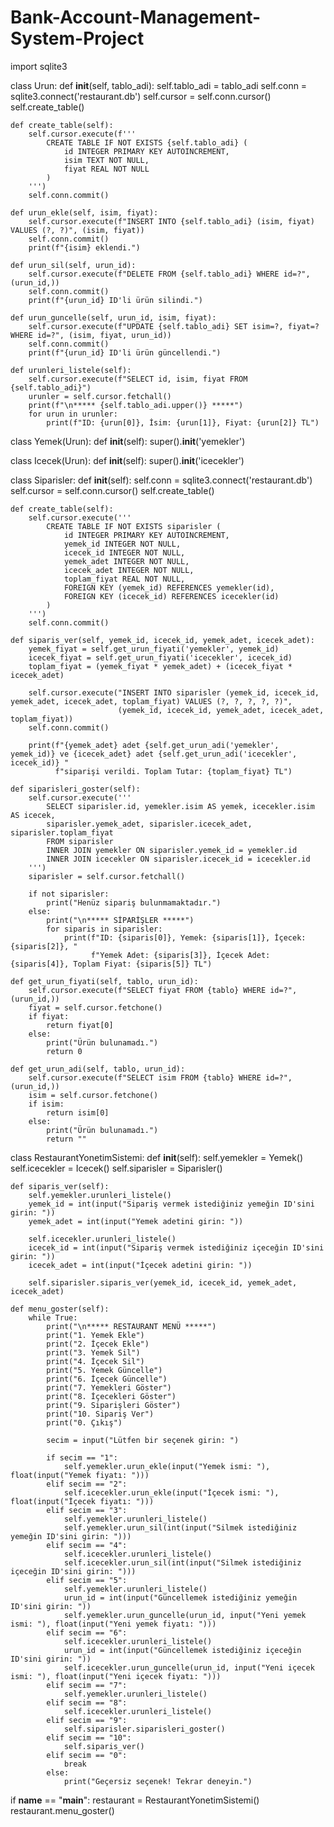 # Bank-Account-Management-System-Project

import sqlite3

class Urun:
    def __init__(self, tablo_adi):
        self.tablo_adi = tablo_adi
        self.conn = sqlite3.connect('restaurant.db')
        self.cursor = self.conn.cursor()
        self.create_table()

    def create_table(self):
        self.cursor.execute(f'''
            CREATE TABLE IF NOT EXISTS {self.tablo_adi} (
                id INTEGER PRIMARY KEY AUTOINCREMENT,
                isim TEXT NOT NULL,
                fiyat REAL NOT NULL
            )
        ''')
        self.conn.commit()

    def urun_ekle(self, isim, fiyat):
        self.cursor.execute(f"INSERT INTO {self.tablo_adi} (isim, fiyat) VALUES (?, ?)", (isim, fiyat))
        self.conn.commit()
        print(f"{isim} eklendi.")

    def urun_sil(self, urun_id):
        self.cursor.execute(f"DELETE FROM {self.tablo_adi} WHERE id=?", (urun_id,))
        self.conn.commit()
        print(f"{urun_id} ID'li ürün silindi.")

    def urun_guncelle(self, urun_id, isim, fiyat):
        self.cursor.execute(f"UPDATE {self.tablo_adi} SET isim=?, fiyat=? WHERE id=?", (isim, fiyat, urun_id))
        self.conn.commit()
        print(f"{urun_id} ID'li ürün güncellendi.")

    def urunleri_listele(self):
        self.cursor.execute(f"SELECT id, isim, fiyat FROM {self.tablo_adi}")
        urunler = self.cursor.fetchall()
        print(f"\n***** {self.tablo_adi.upper()} *****")
        for urun in urunler:
            print(f"ID: {urun[0]}, İsim: {urun[1]}, Fiyat: {urun[2]} TL")


class Yemek(Urun):
    def __init__(self):
        super().__init__('yemekler')


class Icecek(Urun):
    def __init__(self):
        super().__init__('icecekler')


class Siparisler:
    def __init__(self):
        self.conn = sqlite3.connect('restaurant.db')
        self.cursor = self.conn.cursor()
        self.create_table()

    def create_table(self):
        self.cursor.execute('''
            CREATE TABLE IF NOT EXISTS siparisler (
                id INTEGER PRIMARY KEY AUTOINCREMENT,
                yemek_id INTEGER NOT NULL,
                icecek_id INTEGER NOT NULL,
                yemek_adet INTEGER NOT NULL,
                icecek_adet INTEGER NOT NULL,
                toplam_fiyat REAL NOT NULL,
                FOREIGN KEY (yemek_id) REFERENCES yemekler(id),
                FOREIGN KEY (icecek_id) REFERENCES icecekler(id)
            )
        ''')
        self.conn.commit()

    def siparis_ver(self, yemek_id, icecek_id, yemek_adet, icecek_adet):
        yemek_fiyat = self.get_urun_fiyati('yemekler', yemek_id)
        icecek_fiyat = self.get_urun_fiyati('icecekler', icecek_id)
        toplam_fiyat = (yemek_fiyat * yemek_adet) + (icecek_fiyat * icecek_adet)

        self.cursor.execute("INSERT INTO siparisler (yemek_id, icecek_id, yemek_adet, icecek_adet, toplam_fiyat) VALUES (?, ?, ?, ?, ?)",
                            (yemek_id, icecek_id, yemek_adet, icecek_adet, toplam_fiyat))
        self.conn.commit()

        print(f"{yemek_adet} adet {self.get_urun_adi('yemekler', yemek_id)} ve {icecek_adet} adet {self.get_urun_adi('icecekler', icecek_id)} "
              f"siparişi verildi. Toplam Tutar: {toplam_fiyat} TL")

    def siparisleri_goster(self):
        self.cursor.execute('''
            SELECT siparisler.id, yemekler.isim AS yemek, icecekler.isim AS icecek, 
            siparisler.yemek_adet, siparisler.icecek_adet, siparisler.toplam_fiyat
            FROM siparisler
            INNER JOIN yemekler ON siparisler.yemek_id = yemekler.id
            INNER JOIN icecekler ON siparisler.icecek_id = icecekler.id
        ''')
        siparisler = self.cursor.fetchall()

        if not siparisler:
            print("Henüz sipariş bulunmamaktadır.")
        else:
            print("\n***** SİPARİŞLER *****")
            for siparis in siparisler:
                print(f"ID: {siparis[0]}, Yemek: {siparis[1]}, İçecek: {siparis[2]}, "
                      f"Yemek Adet: {siparis[3]}, İçecek Adet: {siparis[4]}, Toplam Fiyat: {siparis[5]} TL")

    def get_urun_fiyati(self, tablo, urun_id):
        self.cursor.execute(f"SELECT fiyat FROM {tablo} WHERE id=?", (urun_id,))
        fiyat = self.cursor.fetchone()
        if fiyat:
            return fiyat[0]
        else:
            print("Ürün bulunamadı.")
            return 0

    def get_urun_adi(self, tablo, urun_id):
        self.cursor.execute(f"SELECT isim FROM {tablo} WHERE id=?", (urun_id,))
        isim = self.cursor.fetchone()
        if isim:
            return isim[0]
        else:
            print("Ürün bulunamadı.")
            return ""


class RestaurantYonetimSistemi:
    def __init__(self):
        self.yemekler = Yemek()
        self.icecekler = Icecek()
        self.siparisler = Siparisler()
        
    def siparis_ver(self):
        self.yemekler.urunleri_listele()
        yemek_id = int(input("Sipariş vermek istediğiniz yemeğin ID'sini girin: "))
        yemek_adet = int(input("Yemek adetini girin: "))

        self.icecekler.urunleri_listele()
        icecek_id = int(input("Sipariş vermek istediğiniz içeceğin ID'sini girin: "))
        icecek_adet = int(input("İçecek adetini girin: "))

        self.siparisler.siparis_ver(yemek_id, icecek_id, yemek_adet, icecek_adet)

    def menu_goster(self):
        while True:
            print("\n***** RESTAURANT MENÜ *****")
            print("1. Yemek Ekle")
            print("2. İçecek Ekle")
            print("3. Yemek Sil")
            print("4. İçecek Sil")
            print("5. Yemek Güncelle")
            print("6. İçecek Güncelle")
            print("7. Yemekleri Göster")
            print("8. İçecekleri Göster")
            print("9. Siparişleri Göster")
            print("10. Sipariş Ver")
            print("0. Çıkış")

            secim = input("Lütfen bir seçenek girin: ")

            if secim == "1":
                self.yemekler.urun_ekle(input("Yemek ismi: "), float(input("Yemek fiyatı: ")))
            elif secim == "2":
                self.icecekler.urun_ekle(input("İçecek ismi: "), float(input("İçecek fiyatı: ")))
            elif secim == "3":
                self.yemekler.urunleri_listele()
                self.yemekler.urun_sil(int(input("Silmek istediğiniz yemeğin ID'sini girin: ")))
            elif secim == "4":
                self.icecekler.urunleri_listele()
                self.icecekler.urun_sil(int(input("Silmek istediğiniz içeceğin ID'sini girin: ")))
            elif secim == "5":
                self.yemekler.urunleri_listele()
                urun_id = int(input("Güncellemek istediğiniz yemeğin ID'sini girin: "))
                self.yemekler.urun_guncelle(urun_id, input("Yeni yemek ismi: "), float(input("Yeni yemek fiyatı: ")))
            elif secim == "6":
                self.icecekler.urunleri_listele()
                urun_id = int(input("Güncellemek istediğiniz içeceğin ID'sini girin: "))
                self.icecekler.urun_guncelle(urun_id, input("Yeni içecek ismi: "), float(input("Yeni içecek fiyatı: ")))
            elif secim == "7":
                self.yemekler.urunleri_listele()
            elif secim == "8":
                self.icecekler.urunleri_listele()
            elif secim == "9":
                self.siparisler.siparisleri_goster()
            elif secim == "10":
                self.siparis_ver()
            elif secim == "0":
                break
            else:
                print("Geçersiz seçenek! Tekrar deneyin.")


if __name__ == "__main__":
    restaurant = RestaurantYonetimSistemi()
    restaurant.menu_goster()
